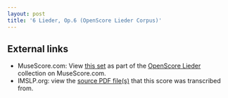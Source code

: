 ```yaml
---
layout: post
title: '6 Lieder, Op.6 (OpenScore Lieder Corpus)'
---
```


## External links

- MuseScore.com: View [this set] as part of the [OpenScore Lieder] collection on MuseScore.com.
- IMSLP.org: view the [source PDF file(s)][IMSLP] that this score was transcribed from.

[IMSLP]: https://imslp.org/wiki/Special:ReverseLookup/617919
[this set]: https://musescore.com/openscore-lieder-corpus/sets/5103021
[OpenScore Lieder]: https://musescore.com/openscore-lieder-corpus
